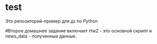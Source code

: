 # test
Это репозиторий-пример для дз по Python

#Второе домашнее задание включает  Hw2 - это основной скрипт и news_data - полученные данные.
